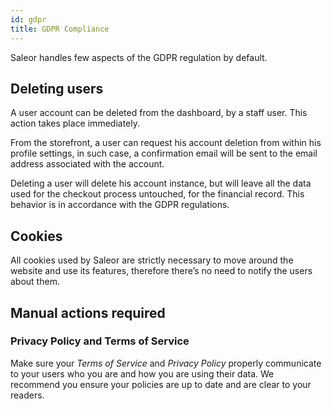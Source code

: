 ```yaml
---
id: gdpr
title: GDPR Compliance
---
```


Saleor handles few aspects of the GDPR regulation by default.


## Deleting users

A user account can be deleted from the dashboard, by a staff user. This action takes place immediately.

From the storefront, a user can request his account deletion from within his profile settings, in such case, a confirmation email will be sent to the email address associated with the account.

Deleting a user will delete his account instance, but will leave all the data used for the checkout process untouched, for the financial record. This behavior is in accordance with the GDPR regulations.


## Cookies

All cookies used by Saleor are strictly necessary to move around the website and use its features, therefore there’s no need to notify the users about them.


## Manual actions required

### Privacy Policy and Terms of Service

Make sure your _Terms of Service_ and _Privacy Policy_ properly communicate to your users who you are and how you are using their data. We recommend you ensure your policies are up to date and are clear to your readers.